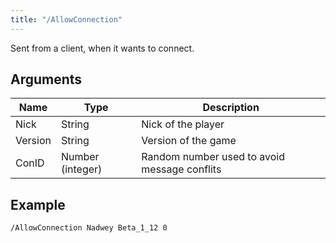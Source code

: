 ```yaml
---
title: "/AllowConnection"
---
```


Sent from a client, when it wants to connect.

## Arguments

| Name    | Type             | Description                                  |
| ------- | ---------------- | -------------------------------------------- |
| Nick    | String           | Nick of the player                           |
| Version | String           | Version of the game                          |
| ConID   | Number (integer) | Random number used to avoid message conflits |

## Example

```text
/AllowConnection Nadwey Beta_1_12 0
```
